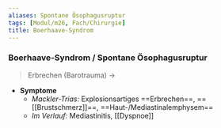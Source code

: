 ```yaml
---
aliases: Spontane Ösophagusruptur
tags: [Modul/m26, Fach/Chirurgie]
title: Boerhaave-Syndrom
---
```

### Boerhaave-Syndrom / Spontane Ösophagusruptur
> Erbrechen (Barotrauma) → 
- **Symptome** 
	- *Mackler-Trias:* Explosionsartiges ==Erbrechen==, ==[[Brustschmerz]]==, ==Haut-/Mediastinalemphysem==
	- *Im Verlauf:* Mediastinitis, [[Dyspnoe]]